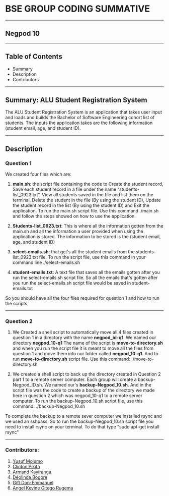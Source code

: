 # BSE GROUP CODING SUMMATIVE
---
## Negpod 10
---
## Table of Contents
- Summary
- Description
- Contributors
---
## Summary: ALU Student Registration System
The ALU Student Registration System is an application that takes user input and loads and builds the Bachelor of Software Engineering cohort list of students. The inputs the application takes are the following information (student email, age, and student ID).

---
## Description
### Question 1

We created four files which are:
1. **main.sh**: the script file containing the code to Create the student record, Save each student record in a file under the name “students-list_0923.txt”, View all students saved in the file and list them on the terminal, Delete the student in the file (By using the student ID), Update the student record in the list (By using the student ID) and Exit the application. To run the main.sh script file. Use this command ./main.sh and follow the steps showed on how to use the application.
   
2. **Students-list_0923.txt**: This is where all the information gotten from the main.sh and all the information a user provided when using the application is stored. The information to be stored is the (student email, age, and student ID)

3. **select-emails.sh**: that get's all the student emails from the students-list_0923.txt file. To run the script file, use this command in  your command line ./select-emails.sh

4. **student-emails.txt**: A text file that saves all the emails gotten after you run the select-emails.sh script file. So all the emails that's gotten after you run the select-emails.sh script file would be saved in student-emails.txt

So you should have all the four files required for question 1 and how to run the scripts

---

### Question 2

1. We Created a shell script to automatically move all 4 files created in question 1 in a directory with the name **negpod_id-q1**. We named our directory **negpod_10-q1**
The name of the script is **move-to-directory.sh** and when you run the script file it is meant to move all the files from question 1 and move them into our folder called **negpod_10-q1**. And to run **move-to-directory.sh** script file. Use this command: ./move-to-directory.sh

2. We created a shell script to back up the directory created in Question 2 part 1 to a remote server computer. Each group will create a backup-Negpod_ID.sh. We named our's **backup-Negpod_10.sh**. And in the script file was the code to create a backup of the directory we made here in question 2 which was negpod_10-q1 to a remote server computer. To run the backup-Negpod_10.sh script file, use this command: ./backup-Negpod_10.sh

To complete the backup to a remote sever computer we installed rsync and we used an sshpass. So to run the backup-Negpod_10.sh script file you need to install rsync on your terminal.
To do that type "sudo apt-get install rsync"

---
### Contributors:
1. [Yusuf Molumo](https://github.com/yusufmolumo)
2. [Clinton Pikita](https://github.com/Clint07-datascientist)
3. [Armand Kayiranga](https://github.com/Armandkay)
4. [Déolinda Bogore](https://github.com/Deolinda1506)
5. [Gift Don-Emmanuel](https://github.com/Giftiee001)
6. [Angel Kevine Gitego Rugema](https://github.com/AngeGitego)
